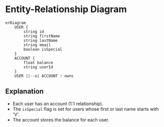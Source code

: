 # Entity-Relationship Diagram

```mermaid
erDiagram
    USER {
        string id
        string firstName
        string lastName
        string email
        boolean isSpecial
    }
    ACCOUNT {
        float balance
        string userId
    }
    USER ||--o| ACCOUNT : owns
```

## Explanation
- Each user has an account (1:1 relationship).
- The `isSpecial` flag is set for users whose first or last name starts with 'V'.
- The account stores the balance for each user.
